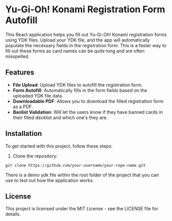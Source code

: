 # Yu-Gi-Oh! Konami Registration Form Autofill

This React application helps you fill out Yu-Gi-Oh! Konami registration forms using YDK files. Upload your YDK file, and the app will automatically populate the necessary fields in the registration form. This is a faster way to fill out these forms as card names can be quite long and are often misspelled.

## Features

- **File Upload**: Upload YDK files to autofill the registration form.
- **Form Autofill**: Automatically fills in the form fields based on the uploaded YDK file data.
- **Downloadable PDF**: Allows you to download the filled registration form as a PDF.
- **Banlist Validation**: Will let the users know if they have banned cards in their filled decklist and which one's they are.

## Installation

To get started with this project, follow these steps:

1. Clone the repository:
```
git clone https://github.com/your-username/your-repo-name.git
```

There is a demo ydk file within the root folder of the project that you can use to test out how the application works.

## License

This project is licensed under the MIT License - see the LICENSE file for details.
